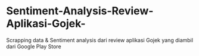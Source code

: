 # Sentiment-Analysis-Review-Aplikasi-Gojek-
Scrapping data &amp; Sentiment analysis dari review aplikasi Gojek yang diambil dari Google Play Store

